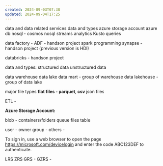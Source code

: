 ```yaml
---
created: 2024-09-03T07:38
updated: 2024-09-04T17:25
---
```


data and data related services
data and types
azure storage account
azure db
nosql - cosmos nosql
streams analytics
Kusto queries 

data factory - ADF - handson project
spark programming
synapse - handson project
(previous version is HDI)

databricks - handson project


data and types:
structured data
unstructured data 

data warehouse
data lake 
data mart - group of warehouse
data lakehouse - group of data lake

major file types
**flat  files - parquet, csv**
json files

ETL - 

**Azure Storage Account:**

blob - containers/folders
queue
files
table

user - owner
group - 
others - 

To sign in, use a web browser to open the page https://microsoft.com/devicelogin and enter the code ABC123DEF to authenticate.


LRS 
ZRS
GRS -
GZRS - 



